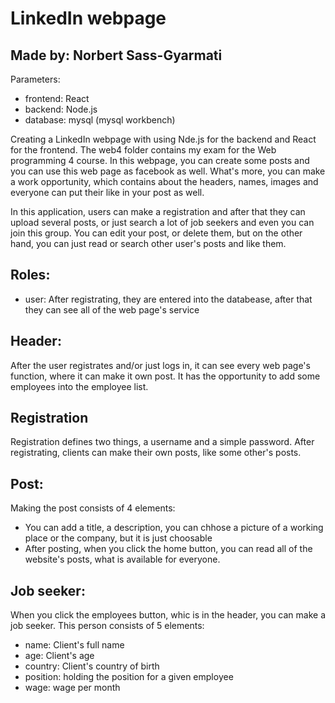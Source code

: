 # LinkedIn webpage
## Made by: Norbert Sass-Gyarmati

Parameters:
- frontend: React
- backend: Node.js
- database: mysql (mysql workbench)

Creating a LinkedIn webpage with using Nde.js for the backend and React for the frontend.
The web4 folder contains my exam for the Web programming 4 course.
In this webpage, you can create some posts and you can use this web page as facebook as well. What's more, you can make a work opportunity, which contains about the headers, names, images and everyone can put their like in your post as well.

In this application, users can make a registration and after that they can upload several posts, or just search a lot of job seekers and even you can join this group. You can edit your post, or delete them, but on the other hand, you can just read or search other user's posts and like them. 

## Roles:
- user: After registrating, they are entered into the databease, after that they can see all of the web page's service

## Header:
After the user registrates and/or just logs in, it can see every web page's function, where it can make it own post. It has the opportunity to add some employees into the employee list.

## Registration
Registration defines two things, a username and a simple password. After registrating, clients can make their own posts, like some other's posts.

## Post:
Making the post consists of 4 elements:
- You can add a title, a description, you can chhose a picture of a working place or the company, but it is just choosable
- After posting, when you click the home button, you can read all of the website's posts, what is available for everyone.


## Job seeker:
When you click the employees button, whic is in the header, you can make a job seeker. This person consists of 5 elements:
- name: Client's full name
- age: Client's age
- country: Client's country of birth
- position: holding the position for a given employee
- wage: wage per month




